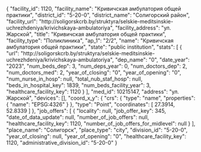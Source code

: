 {
    "facility_id": 1120,
    "facility_name": "Кривичская амбулатория общей практики",
    "district_id": "5-20-0",
    "district_name": "Солигорский район",
    "facility_url": "http:\/\/soligorskcrb.by\/struktyra\/selskie-meditsinskie-uchrezhdeniya\/krivichskaya-ambulatoriya",
    "facility_address": "ул. Жарской",
    "title": "Кривичская амбулатория общей практики",
    "facility_type": "Поликлиника",
    "ap_1": "2\/2",
    "name": "Кривичская амбулатория общей практики",
    "state": "public institution",
    "stats": [
        {
            "url": "http:\/\/soligorskcrb.by\/struktyra\/selskie-meditsinskie-uchrezhdeniya\/krivichskaya-ambulatoriya",
            "dep_name": "0",
            "date_year": "2023",
            "num_beds_dep": 3,
            "num_deps_year": 0,
            "num_doctors_dep": 2,
            "num_doctors_med": 2,
            "year_of_closing": "0",
            "year_of_opening": "0",
            "num_nurse_in_hosp": null,
            "total_nub_staf_hosp": null,
            "beds_in_hospital_key": 1839,
            "num_beds_facility_year": 3,
            "healthcare_facility_key": 1120
        }
    ],
    "med_id": 10215147,
    "address": "ул. Жарской",
    "devices": [],
    "coord_x_y": {
        "crs": {
            "type": "name",
            "properties": {
                "name": "EPSG:4326"
            }
        },
        "type": "Point",
        "coordinates": [
            27.3914,
            52.8339
        ]
    },
    "job_offers": [
        {
            "locality": null,
            "job_offer_key": 345,
            "date_of_data_update": null,
            "number_of_job_offers": null,
            "healthcare_facility_key": 1120,
            "number_of_job_offers_for_midlevel": null
        }
    ],
    "place_name": "Солигорск",
    "place_type": "city",
    "division_id": "5-20-0",
    "year_of_closing": null,
    "year_of_opening": "0",
    "healthcare_facility_key": 1120,
    "administrative_division_id": "5-20-0"
}